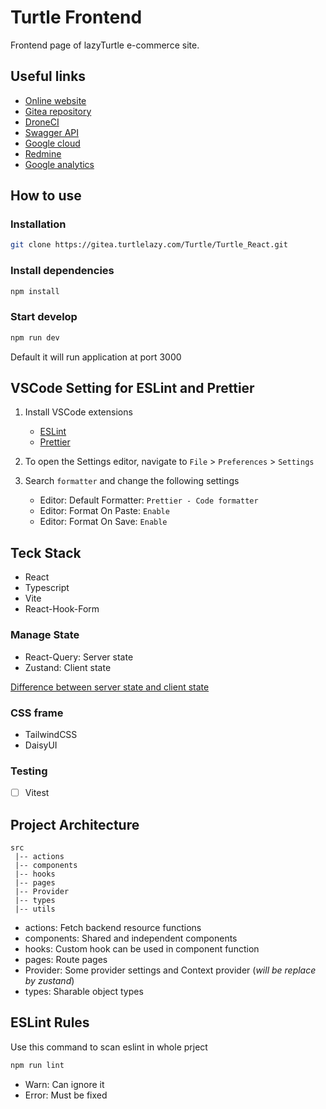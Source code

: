 # Turtle Frontend

Frontend page of lazyTurtle e-commerce site.

## Useful links

- [Online website](https://turtle.turtlelazy.com)
- [Gitea repository](https://gitea.turtlelazy.com/Turtle/Turtle_React)
- [DroneCI](https://drone.turtlelazy.com)
- [Swagger API](https://turtle.turtlelazy.com/api/webjars/swagger-ui/index.html)
- [Google cloud](https://console.cloud.google.com/welcome?project=lazyturtle-393117)
- [Redmine](https://redmine.turtlelazy.com/projects/turtlelazy)
- [Google analytics](https://analytics.google.com/analytics/web/#/p404402597/reports/reportinghub)

## How to use

### Installation

```bash
git clone https://gitea.turtlelazy.com/Turtle/Turtle_React.git
```

### Install dependencies

```bash
npm install
```

### Start develop

```bash
npm run dev
```

Default it will run application at port 3000

## VSCode Setting for ESLint and Prettier

1. Install VSCode extensions

   - [ESLint](https://marketplace.visualstudio.com/items?itemName=dbaeumer.vscode-eslint)
   - [Prettier](https://marketplace.visualstudio.com/items?itemName=esbenp.prettier-vscode)

2. To open the Settings editor, navigate to `File` > `Preferences` > `Settings`

3. Search `formatter` and change the following settings
   - Editor: Default Formatter: `Prettier - Code formatter`
   - Editor: Format On Paste: `Enable`
   - Editor: Format On Save: `Enable`

## Teck Stack

- React
- Typescript
- Vite
- React-Hook-Form

### Manage State

- React-Query: Server state
- Zustand: Client state

[Difference between server state and client state](https://dev.to/jeetvora331/server-state-vs-client-state-in-react-for-beginners-3pl6)

### CSS frame

- TailwindCSS
- DaisyUI

### Testing

- [ ] Vitest

## Project Architecture

```
src
 |-- actions
 |-- components
 |-- hooks
 |-- pages
 |-- Provider
 |-- types
 |-- utils
```

- actions: Fetch backend resource functions
- components: Shared and independent components
- hooks: Custom hook can be used in component function
- pages: Route pages
- Provider: Some provider settings and Context provider (_will be replace by zustand_)
- types: Sharable object types

## ESLint Rules

Use this command to scan eslint in whole prject

```bash
npm run lint
```

- Warn: Can ignore it
- Error: Must be fixed
